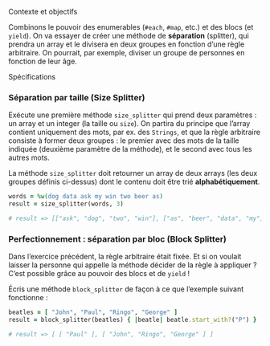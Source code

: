 Contexte et objectifs

Combinons le pouvoir des enumerables (`#each`, `#map`, etc.) et des blocs (et `yield`). On va essayer de créer une méthode de **séparation** (splitter), qui prendra un array et le divisera en deux groupes en fonction d’une règle arbitraire. On pourrait, par exemple, diviser un groupe de personnes en fonction de leur âge.

Spécifications

### Séparation par taille (Size Splitter)

Exécute une première méthode `size_splitter` qui prend deux paramètres : un array et un integer (la taille ou `size`). On partira du principe que l’array contient uniquement des mots, par ex. des `Strings`, et que la règle arbitraire consiste à former deux groupes : le premier avec des mots de la taille indiquée (deuxième paramètre de la méthode), et le second avec tous les autres mots.

La méthode `size_splitter` doit retourner un array de deux arrays (les deux groupes définis ci-dessus) dont le contenu doit être trié **alphabétiquement**.

```ruby
words = %w(dog data ask my win two beer as)
result = size_splitter(words, 3)

# result => [["ask", "dog", "two", "win"], ["as", "beer", "data", "my"]]
```

### Perfectionnement : séparation par bloc (Block Splitter)

Dans l’exercice précédent, la règle arbitraire était fixée. Et si on voulait laisser la personne qui appelle la méthode décider de la règle à appliquer ? C’est possible grâce au pouvoir des blocs et de `yield` !

Écris une méthode `block_splitter` de façon à ce que l’exemple suivant fonctionne :

```ruby
beatles = [ "John", "Paul", "Ringo", "George" ]
result = block_splitter(beatles) { |beatle| beatle.start_with?("P") }

# result => [ [ "Paul" ], [ "John", "Ringo", "George" ] ]
```
